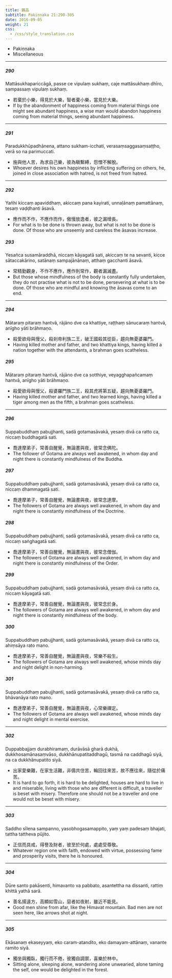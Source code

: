 ```yaml
---
title: 雜品
subtitle: Pakiṇṇaka 21:290-305
date: 2016-09-05
weight: 21
css:
  - /css/style_translation.css
---
```


- Pakiṇṇaka
- Miscellaneous

---

##### 290

Mattāsukhapariccāgā, passe ce vipulaṃ sukhaṃ, caje mattāsukhaṃ dhīro, sampassaṃ vipulaṃ sukhaṃ.

- 若棄於小樂，得見於大樂，智者棄小樂，當見於大樂。
- If by the abandonment of happiness coming from material things one might see abundant happiness, a wise man would abandon happiness coming from material things, seeing abundant happiness.

---

##### 291

Paradukkhūpadhānena, attano sukham-icchati, verasaṃsaggasaṃsaṭṭho, verā so na parimuccati.

- 施與他人苦，為求自己樂，彼為瞋繫縛，怨憎不解脫。
- Whoever desires his own happiness by inflicting suffering on others, he, joined in close association with hatred, is not freed from hatred.

---

##### 292

Yañhi kiccaṃ apaviddhaṃ, akiccaṃ pana kayirati, unnaḷānaṃ pamattānaṃ, tesaṃ vaḍḍhanti āsavā.

- 應作而不作，不應作而作，傲慢放逸者，彼之漏增長。
- For what is to be done is thrown away, but what is not to be done is done. Of those who are unseemly and careless the āsavas increase.

##### 293

Yesañca susamāraddhā, niccaṃ kāyagatā sati, akiccaṃ te na sevanti, kicce sātaccakārino, satānaṃ sampajānānaṃ, atthaṃ gacchanti āsavā.

- 常精勤觀身，不作不應作，應作則常作，觀者漏滅盡。
- But those whose mindfulness of the body is constantly fully undertaken, they do not practise what is not to be done, persevering at what is to be done. Of those who are mindful and knowing the āsavas come to an end.

---

##### 294

Mātaraṃ pitaraṃ hantvā, rājāno dve ca khattiye, raṭṭhaṃ sānucaraṃ hantvā, anīgho yāti brāhmaṇo.

- 殺愛欲母與慢父，殺剎帝利族二王，破王國殺其從臣，趨向無憂婆羅門。
- Having killed mother and father, and two khattiya kings, having killed a nation together with the attendants, a brahman goes scatheless.

##### 295

Mātaraṃ pitaraṃ hantvā, rājāno dve ca sotthiye, veyagghapañcamaṃ hantvā, anīgho yāti brāhmaṇo.

- 殺愛欲母與慢父，殺婆羅門族二王，殺其虎將第五疑，趨向無憂婆羅門。
- Having killed mother and father, and two learned kings, having killed a tiger among men as the fifth, a brahman goes scatheless.

---

##### 296

Suppabuddhaṃ pabujjhanti, sadā gotamasāvakā, yesaṃ divā ca ratto ca, niccaṃ buddhagatā sati.

- 喬達摩弟子，常善自醒覺，無論晝與夜，彼常念佛陀。
- The follower of Gotama are always well awakened, in whom day and night there is constantly mindfulness of the Buddha.

##### 297

Suppabuddhaṃ pabujjhanti, sadā gotamasāvakā, yesaṃ divā ca ratto ca, niccaṃ dhammagatā sati.

- 喬達摩弟子，常善自醒覺，無論晝與夜，彼常念達摩。
- The followers of Gotama are always well awakened, in whom day and night there is constantly mindfulness of the Doctrine.

##### 298

Suppabuddhaṃ pabujjhanti, sadā gotamasāvakā, yesaṃ divā ca ratto ca, niccaṃ saṅghagatā sati.

- 喬達摩弟子，常善自醒覺，無論晝與夜，彼常念僧伽。
- The followers of Gotama are always well awakened, in whom day and night there is constantly mindfulness of the Order.

##### 299

Suppabuddhaṃ pabujjhanti, sadā gotamasāvakā, yesaṃ divā ca ratto ca, niccaṃ kāyagatā sati.

- 喬達摩弟子，常善自醒覺，無論晝與夜，彼常念於身。
- The followers of Gotama are always well awakened, in whom day and night there is constantly mindfulness of the body.

##### 300

Suppabuddhaṃ pabujjhanti, sadā gotamasāvakā, yesaṃ divā ca ratto ca, ahiṃsāya rato mano.

- 喬達摩弟子，常善自醒覺，無論晝與夜，常樂不殺生。
- The followers of Gotama are always well awakened, whose minds day and night delight in non-harming.

##### 301

Suppabuddhaṃ pabujjhanti, sadā gotamasāvakā, yesaṃ divā ca ratto ca, bhāvanāya rato mano.

- 喬達摩弟子，常善自醒覺，無論晝與夜，心常樂禪定。
- The followers of Gotama are always well awakened, whose minds day and night delight in mental exercise.

---

##### 302

Duppabbajjaṃ durabhiramaṃ, durāvāsā gharā dukhā, dukkhosamānasaṃvāso, dukkhānupatitaddhagū, tasmā na caddhagū siyā, na ca dukkhānupatito siyā.

- 出家愛樂難，在家生活難，非儔共住苦，輪回往來苦，故不應往來，隨從於痛苦。
- It is hard to go forth, it is hard to be delighted, houses are hard to live in and miserable, living with those who are different is difficult, a traveller is beset with misery. Therefore one should not be a traveller and one would not be beset with misery.

---

##### 303

Saddho sīlena sampanno, yasobhogasamappito, yaṃ yaṃ padesaṃ bhajati, tattha tattheva pūjito.

- 正信而具戒，得譽及財者，彼至於何處，處處受尊敬。
- Whatever region one with faith, endowed with virtue, possessing fame and prosperity visits, there he is honoured.

---

##### 304

Dūre santo pakāsenti, himavanto va pabbato, asantettha na dissanti, rattiṃ khittā yathā sarā.

- 善名揚遠方，高顯如雪山，惡者如夜射，雖近不能見。
- Good men shine from afar, like the Himavat mountain. Bad men are not seen here, like arrows shot at night.

---

##### 305

Ekāsanaṃ ekaseyyaṃ, eko caram-atandito, eko damayam-attānaṃ, vanante ramito siyā.

- 獨坐與獨臥，獨行而不倦，彼獨自調禦，喜樂於林中。
- Sitting alone, sleeping alone, wandering alone unwearied, alone taming the self, one would be delighted in the forest.
